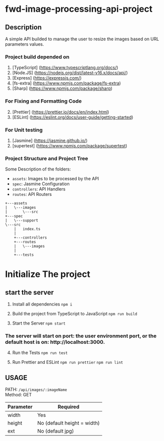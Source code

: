 # fwd-image-processing-api-project

## Description

A simple API builded to manage the user to resize the images based on URL parameters values.

### Project build depended on

1. [TypeScript] (https://www.typescriptlang.org/docs/)
2. [Node.JS] (https://nodejs.org/dist/latest-v16.x/docs/api/)
3. [Express] (https://expressjs.com/)
4. [fs-extra] (https://www.npmjs.com/package/fs-extra)
5. [Sharp] (https://www.npmjs.com/package/sharp)

### For Fixing and Formatting Code

2. [Prettier] (https://prettier.io/docs/en/index.html)
1. [ESLint] (https://eslint.org/docs/user-guide/getting-started)

### For Unit testing

1. [Jasmine] (https://jasmine.github.io/)
2. [supertest] (https://www.npmjs.com/package/supertest)

### Project Structure and Project Tree

Some Description of the folders:
- `assets`: Images to be processed by the API
- `spec`: Jasmine Configuration
- `controllers`: API Handlers
- `routes`: API Routers

```
+---assets
|   \---images
|       \---src
+---spec
|   \---support    
\---src
    |   index.ts
    |
    +---controllers    
    +---routes
    |   \---images
    |           
    +---tests         
  ```
# Initialize The project

## start the server

1. Install all dependencies
   `npm i`

2. Build the project from TypeScript to JavaScript
   `npm run build`

3. Start the Server
   `npm start`

### The server will start on port: the user environment port, or the default host is on: http://localhost:3000.

4. Run the Tests
   `npm run test`

5. Run Prettier and ESLint
   `npm run prettier`
   `npm run lint`

<h2 class="code-line" data-line-start=9 data-line-end=10 ><a id="USAGE_9"></a>USAGE</h2>
<p class="has-line-data" data-line-start="10" data-line-end="12">PATH: <code>/api/images/:imageName</code><br>
Method: GET</p>
<table class="table table-striped table-bordered">
<thead>
<tr>
<th>Parameter</th>
<th>Required</th>
</tr>
</thead>
<tbody>
<tr>
<td>width</td>
<td>Yes</td>
</tr>
<tr>
<td>height</td>
<td>No (default height = width)</td>
</tr>
<tr>
<td>ext</td>
<td>No (default jpg)</td>
</tr>
</tbody>
</table>
